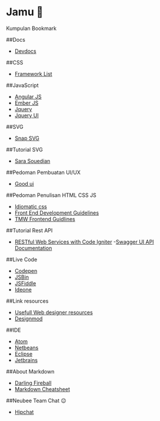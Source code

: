# Jamu :beer:
Kumpulan Bookmark

##Docs
- [Devdocs](http://devdocs.io/)

##CSS
- [Framework List](http://usablica.github.io/front-end-frameworks/compare.html)

##JavaScript
- [Angular JS](https://angularjs.org/)
- [Ember JS](http://emberjs.com/)
- [Jquery](https://jquery.com/)
- [Jquery UI](https://jqueryui.com/)

##SVG
- [Snap SVG](http://snapsvg.io/)

##Tutorial SVG
- [Sara Souedian](http://sarasoueidan.com/)

##Pedoman Pembuatan UI/UX
- [Good ui](https://www.goodui.org/)

##Pedoman Penulisan HTML CSS JS
- [Idiomatic css](https://github.com/necolas/idiomatic-css/tree/master/translations/id-ID)
- [Front End Development Guidelines](http://taitems.github.io/Front-End-Development-Guidelines/)
- [TMW Frontend Guidlines](https://github.com/tmwagency/TMW-frontend-guidelines/blob/master/Front-End%20development%20guidelines.mdown)

##Tutorial Rest API
- [RESTful Web Services with Code Igniter](http://code.tutsplus.com/tutorials/working-with-restful-services-in-codeigniter--net-8814)
-[Swagger UI API Documentation](https://github.com/swagger-api/swagger-ui)

##Live Code
- [Codepen](http://codepen.io)
- [JSBin](http://jsbin.com)
- [JSFiddle](http://jsfiddle.com)
- [Ideone](https://ideone.com/)

##Link resources
- [Usefull Web designer resources](http://agiledesigners.com/)
- [Designmod](http://designmodo.com/resources/)

##IDE
- [Atom](atom.io)
- [Netbeans](netbeans.org)
- [Eclipse](eclipse.org)
- [Jetbrains](https://www.jetbrains.com)

##About Markdown
- [Darling Fireball](http://daringfireball.net/projects/markdown/syntax)
- [Markdown Cheatsheet](https://github.com/adam-p/markdown-here/wiki/Markdown-Cheatsheet)

##Neubee Team Chat :wink:
- [Hipchat](https://www.hipchat.com/invite/351627/fee027ec3890ea109dcc108eba40bd0c)

